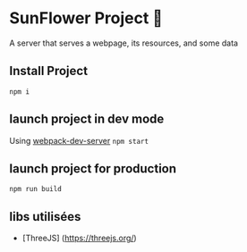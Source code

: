 # SunFlower Project :sunflower:



A server that serves a webpage, its resources, and some data

## Install Project
`npm i`

## launch project in dev mode
Using [webpack-dev-server](https://github.com/webpack/webpack-dev-server)
`npm start`

## launch project for production
`npm run build`

## libs utilisées
* [ThreeJS] (https://threejs.org/)

